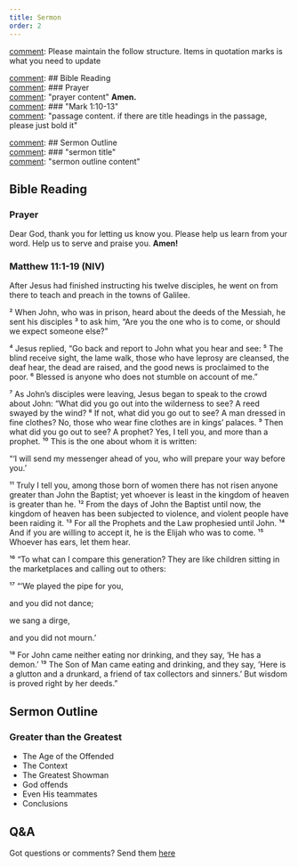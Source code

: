 ```yaml
---
title: Sermon 
order: 2
---
```


[comment]: Please maintain the follow structure. Items in quotation marks is what you need to update

[comment]: ## Bible Reading  
[comment]: ### Prayer  
[comment]: "prayer content"  **Amen.**  
[comment]:  ### "Mark 1:10-13"  
[comment]: "passage content. if there are title headings in the passage, please just bold it"  

[comment]: ## Sermon Outline  
[comment]: ### "sermon title"  
[comment]: "sermon outline content"  

[comment]: ------------------------------------------------------------------------------------
## Bible Reading
### Prayer
Dear God, thank you for letting us know you. Please help us learn from your word. Help us to serve and praise you. **Amen!**

### Matthew 11:1-19 (NIV)

After Jesus had finished instructing his twelve disciples, he went on from there to teach and preach in the towns of Galilee. 

² When John, who was in prison, heard about the deeds of the Messiah, he sent his disciples ³ to ask him, “Are you the one who is to come, or should we expect someone else?”

⁴ Jesus replied, “Go back and report to John what you hear and see: ⁵ The blind receive sight, the lame walk, those who have leprosy are cleansed, the deaf hear, the dead are raised, and the good news is proclaimed to the poor. ⁶ Blessed is anyone who does not stumble on account of me.”

⁷ As John’s disciples were leaving, Jesus began to speak to the crowd about John: “What did you go out into the wilderness to see? A reed swayed by the wind? ⁸ If not, what did you go out to see? A man dressed in fine clothes? No, those who wear fine clothes are in kings’ palaces. ⁹ Then what did you go out to see? A prophet? Yes, I tell you, and more than a prophet. ¹⁰ This is the one about whom it is written:

“‘I will send my messenger ahead of you,
who will prepare your way before you.’ 

¹¹ Truly I tell you, among those born of women there has not risen anyone greater than John the Baptist; yet whoever is least in the kingdom of heaven is greater than he. ¹² From the days of John the Baptist until now, the kingdom of heaven has been subjected to violence, and violent people have been raiding it. ¹³ For all the Prophets and the Law prophesied until John. ¹⁴ And if you are willing to accept it, he is the Elijah who was to come. ¹⁵ Whoever has ears, let them hear.

¹⁶ “To what can I compare this generation? They are like children sitting in the marketplaces and calling out to others:

¹⁷ “‘We played the pipe for you,

and you did not dance;

we sang a dirge,

and you did not mourn.’

¹⁸ For John came neither eating nor drinking, and they say, ‘He has a demon.’ ¹⁹ The Son of Man came eating and drinking, and they say, ‘Here is a glutton and a drunkard, a friend of tax collectors and sinners.’ But wisdom is proved right by her deeds.”


## Sermon Outline
### Greater than the Greatest

- The Age of the Offended
- The Context
- The Greatest Showman
- God offends
- Even His teammates
- Conclusions 


## Q&A
Got questions or comments? Send them [here](https://tinyurl.com/SGHACQuestionsAnswers)
